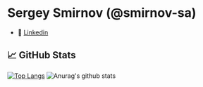<h1> Sergey Smirnov (@smirnov-sa)  </h1>

- 📌 <a href="https://www.linkedin.com/in/smirnov-sa"  target="blank">Linkedin</a>

<h2>📈 GitHub Stats</h2>

[![Top Langs](https://github-readme-stats.vercel.app/api/top-langs/?username=smirnov-sa)](https://github.com/anuraghazra/github-readme-stats)
![Anurag's github stats](https://github-readme-stats.vercel.app/api?username=smirnov-sa&show_icons=true)
